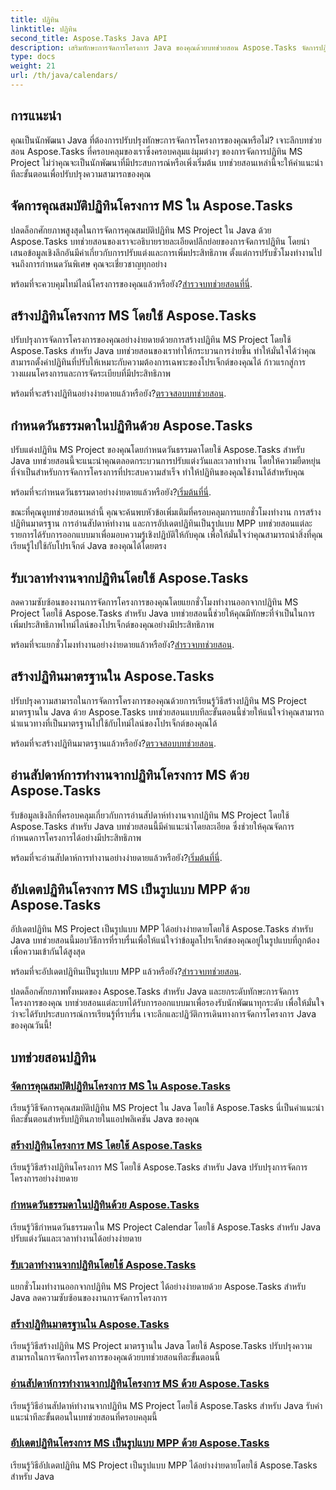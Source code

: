 ```yaml
---
title: ปฏิทิน
linktitle: ปฏิทิน
second_title: Aspose.Tasks Java API
description: เสริมทักษะการจัดการโครงการ Java ของคุณด้วยบทช่วยสอน Aspose.Tasks จัดการปฏิทินหลัก สร้าง กำหนดวันทำงาน และอัปเดตปฏิทินได้อย่างง่ายดาย
type: docs
weight: 21
url: /th/java/calendars/
---
```

## การแนะนำ

คุณเป็นนักพัฒนา Java ที่ต้องการปรับปรุงทักษะการจัดการโครงการของคุณหรือไม่? เจาะลึกบทช่วยสอน Aspose.Tasks ที่ครอบคลุมของเราซึ่งครอบคลุมแง่มุมต่างๆ ของการจัดการปฏิทิน MS Project ไม่ว่าคุณจะเป็นนักพัฒนาที่มีประสบการณ์หรือเพิ่งเริ่มต้น บทช่วยสอนเหล่านี้จะให้คำแนะนำทีละขั้นตอนเพื่อปรับปรุงความสามารถของคุณ

## จัดการคุณสมบัติปฏิทินโครงการ MS ใน Aspose.Tasks
ปลดล็อกศักยภาพสูงสุดในการจัดการคุณสมบัติปฏิทิน MS Project ใน Java ด้วย Aspose.Tasks บทช่วยสอนของเราจะอธิบายรายละเอียดปลีกย่อยของการจัดการปฏิทิน โดยนำเสนอข้อมูลเชิงลึกอันมีค่าเกี่ยวกับการปรับแต่งและการเพิ่มประสิทธิภาพ ตั้งแต่การปรับชั่วโมงทำงานไปจนถึงการกำหนดวันพิเศษ คุณจะเชี่ยวชาญทุกอย่าง

 พร้อมที่จะควบคุมไทม์ไลน์โครงการของคุณแล้วหรือยัง?[สำรวจบทช่วยสอนที่นี่](./properties/).

## สร้างปฏิทินโครงการ MS โดยใช้ Aspose.Tasks
ปรับปรุงการจัดการโครงการของคุณอย่างง่ายดายด้วยการสร้างปฏิทิน MS Project โดยใช้ Aspose.Tasks สำหรับ Java บทช่วยสอนของเราทำให้กระบวนการง่ายขึ้น ทำให้มั่นใจได้ว่าคุณสามารถตั้งค่าปฏิทินที่ปรับให้เหมาะกับความต้องการเฉพาะของโปรเจ็กต์ของคุณได้ ก้าวแรกสู่การวางแผนโครงการและการจัดระเบียบที่มีประสิทธิภาพ

 พร้อมที่จะสร้างปฏิทินอย่างง่ายดายแล้วหรือยัง?[ตรวจสอบบทช่วยสอน](./create/).

## กำหนดวันธรรมดาในปฏิทินด้วย Aspose.Tasks
ปรับแต่งปฏิทิน MS Project ของคุณโดยกำหนดวันธรรมดาโดยใช้ Aspose.Tasks สำหรับ Java บทช่วยสอนนี้จะแนะนำคุณตลอดกระบวนการปรับแต่งวันและเวลาทำงาน โดยให้ความยืดหยุ่นที่จำเป็นสำหรับการจัดการโครงการที่ประสบความสำเร็จ ทำให้ปฏิทินของคุณใช้งานได้สำหรับคุณ

 พร้อมที่จะกำหนดวันธรรมดาอย่างง่ายดายแล้วหรือยัง?[เริ่มต้นที่นี่](./define-weekdays/).

ขณะที่คุณดูบทช่วยสอนเหล่านี้ คุณจะค้นพบหัวข้อเพิ่มเติมที่ครอบคลุมการแยกชั่วโมงทำงาน การสร้างปฏิทินมาตรฐาน การอ่านสัปดาห์ทำงาน และการอัปเดตปฏิทินเป็นรูปแบบ MPP บทช่วยสอนแต่ละรายการได้รับการออกแบบมาเพื่อมอบความรู้เชิงปฏิบัติให้กับคุณ เพื่อให้มั่นใจว่าคุณสามารถนำสิ่งที่คุณเรียนรู้ไปใช้กับโปรเจ็กต์ Java ของคุณได้โดยตรง

## รับเวลาทำงานจากปฏิทินโดยใช้ Aspose.Tasks
ลดความซับซ้อนของงานการจัดการโครงการของคุณโดยแยกชั่วโมงทำงานออกจากปฏิทิน MS Project โดยใช้ Aspose.Tasks สำหรับ Java บทช่วยสอนนี้ช่วยให้คุณมีทักษะที่จำเป็นในการเพิ่มประสิทธิภาพไทม์ไลน์ของโปรเจ็กต์ของคุณอย่างมีประสิทธิภาพ

 พร้อมที่จะแยกชั่วโมงทำงานอย่างง่ายดายแล้วหรือยัง?[สำรวจบทช่วยสอน](./working-hours/).

## สร้างปฏิทินมาตรฐานใน Aspose.Tasks
ปรับปรุงความสามารถในการจัดการโครงการของคุณด้วยการเรียนรู้วิธีสร้างปฏิทิน MS Project มาตรฐานใน Java ด้วย Aspose.Tasks บทช่วยสอนแบบทีละขั้นตอนนี้ช่วยให้แน่ใจว่าคุณสามารถนำแนวทางที่เป็นมาตรฐานไปใช้กับไทม์ไลน์ของโปรเจ็กต์ของคุณได้

 พร้อมที่จะสร้างปฏิทินมาตรฐานแล้วหรือยัง?[ตรวจสอบบทช่วยสอน](./make-standard/).

## อ่านสัปดาห์การทำงานจากปฏิทินโครงการ MS ด้วย Aspose.Tasks
รับข้อมูลเชิงลึกที่ครอบคลุมเกี่ยวกับการอ่านสัปดาห์ทำงานจากปฏิทิน MS Project โดยใช้ Aspose.Tasks สำหรับ Java บทช่วยสอนนี้มีคำแนะนำโดยละเอียด ซึ่งช่วยให้คุณจัดการกำหนดการโครงการได้อย่างมีประสิทธิภาพ

 พร้อมที่จะอ่านสัปดาห์การทำงานอย่างง่ายดายแล้วหรือยัง?[เริ่มต้นที่นี่](./read-work-weeks/).

## อัปเดตปฏิทินโครงการ MS เป็นรูปแบบ MPP ด้วย Aspose.Tasks
อัปเดตปฏิทิน MS Project เป็นรูปแบบ MPP ได้อย่างง่ายดายโดยใช้ Aspose.Tasks สำหรับ Java บทช่วยสอนนี้มอบวิธีการที่ราบรื่นเพื่อให้แน่ใจว่าข้อมูลโปรเจ็กต์ของคุณอยู่ในรูปแบบที่ถูกต้องเพื่อความเข้ากันได้สูงสุด

 พร้อมที่จะอัปเดตปฏิทินเป็นรูปแบบ MPP แล้วหรือยัง?[สำรวจบทช่วยสอน](./update-to-mpp/).

ปลดล็อกศักยภาพทั้งหมดของ Aspose.Tasks สำหรับ Java และยกระดับทักษะการจัดการโครงการของคุณ บทช่วยสอนแต่ละบทได้รับการออกแบบมาเพื่อรองรับนักพัฒนาทุกระดับ เพื่อให้มั่นใจว่าจะได้รับประสบการณ์การเรียนรู้ที่ราบรื่น เจาะลึกและปฏิวัติการเดินทางการจัดการโครงการ Java ของคุณวันนี้!
## บทช่วยสอนปฏิทิน
### [จัดการคุณสมบัติปฏิทินโครงการ MS ใน Aspose.Tasks](./properties/)
เรียนรู้วิธีจัดการคุณสมบัติปฏิทิน MS Project ใน Java โดยใช้ Aspose.Tasks นี่เป็นคำแนะนำทีละขั้นตอนสำหรับปฏิทินภายในแอปพลิเคชัน Java ของคุณ
### [สร้างปฏิทินโครงการ MS โดยใช้ Aspose.Tasks](./create/)
เรียนรู้วิธีสร้างปฏิทินโครงการ MS โดยใช้ Aspose.Tasks สำหรับ Java ปรับปรุงการจัดการโครงการอย่างง่ายดาย
### [กำหนดวันธรรมดาในปฏิทินด้วย Aspose.Tasks](./define-weekdays/)
เรียนรู้วิธีกำหนดวันธรรมดาใน MS Project Calendar โดยใช้ Aspose.Tasks สำหรับ Java ปรับแต่งวันและเวลาทำงานได้อย่างง่ายดาย
### [รับเวลาทำงานจากปฏิทินโดยใช้ Aspose.Tasks](./working-hours/)
แยกชั่วโมงทำงานออกจากปฏิทิน MS Project ได้อย่างง่ายดายด้วย Aspose.Tasks สำหรับ Java ลดความซับซ้อนของงานการจัดการโครงการ
### [สร้างปฏิทินมาตรฐานใน Aspose.Tasks](./make-standard/)
เรียนรู้วิธีสร้างปฏิทิน MS Project มาตรฐานใน Java โดยใช้ Aspose.Tasks ปรับปรุงความสามารถในการจัดการโครงการของคุณด้วยบทช่วยสอนทีละขั้นตอนนี้
### [อ่านสัปดาห์การทำงานจากปฏิทินโครงการ MS ด้วย Aspose.Tasks](./read-work-weeks/)
เรียนรู้วิธีอ่านสัปดาห์ทำงานจากปฏิทิน MS Project โดยใช้ Aspose.Tasks สำหรับ Java รับคำแนะนำทีละขั้นตอนในบทช่วยสอนที่ครอบคลุมนี้
### [อัปเดตปฏิทินโครงการ MS เป็นรูปแบบ MPP ด้วย Aspose.Tasks](./update-to-mpp/)
เรียนรู้วิธีอัปเดตปฏิทิน MS Project เป็นรูปแบบ MPP ได้อย่างง่ายดายโดยใช้ Aspose.Tasks สำหรับ Java